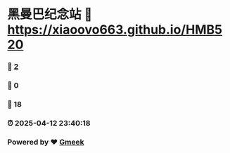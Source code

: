 # 黑曼巴纪念站 :link: https://xiaoovo663.github.io/HMB520 
### :page_facing_up: [2](https://xiaoovo663.github.io/HMB520/tag.html) 
### :speech_balloon: 0 
### :hibiscus: 18 
### :alarm_clock: 2025-04-12 23:40:18 
### Powered by :heart: [Gmeek](https://github.com/Meekdai/Gmeek)
